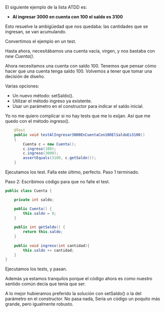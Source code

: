 El siguiente ejemplo de la lista ATDD es:

- **Al ingresar 3000 en cuenta con 100 el saldo es 3100**

Esto resuelve la ambigüedad que nos quedaba: las cantidades que se ingresan, se van acumulando.


Convertimos el ejemplo en un test. 

Hasta ahora, necesitábamos una cuenta vacía, virgen, y nos bastaba con *new Cuenta()*.

Ahora necesitamos una cuenta con saldo 100. Tenemos que pensar cómo hacer que una cuenta
tenga saldo 100. Volvemos a tener que tomar una decisión de diseño.

Varias opciones:
- Un nuevo método: setSaldo().
- Utilizar el método ingreso ya existente.
- Usar un parámetro en el constructor para indicar el saldo inicial.

Yo no me quiero complicar si no hay tests que me lo exijan. Así que me quedo con el 
método ingreso().

```java
	@Test
    public void testAlIngresar3000EnCuentaCon100ElSaldoEs3100()
    {
        Cuenta c = new Cuenta();
        c.ingreso(100);
        c.ingreso(3000);
        assertEquals(3100, c.getSaldo());
    }
```

Ejecutamos los test. Falla este último, perfecto. Paso 1 terminado.

Paso 2: Escribimos código para que no falle el test.


```java
public class Cuenta {

    private int saldo;

	public Cuenta() {
		this.saldo = 0;
	}
    
    public int getSaldo() {
        return this.saldo;
    }
    
    public void ingreso(int cantidad){
        this.saldo += cantidad;
    }
}
```

Ejecutamos los tests, y pasan. 

Además ya estamos tranquilos porque el código ahora es como nuestro sentido común 
decía que tenía que ser. 


A lo mejor hubieramos preferido la solución con setSaldo() o la del parámetro en 
el constructor. No pasa nada, Sería un código un poquito más grande, pero igualmente
robusto.



